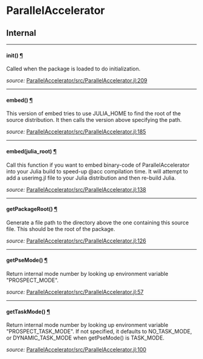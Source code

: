 # ParallelAccelerator

## Internal

---

<a id="method____init__.1" class="lexicon_definition"></a>
#### __init__() [¶](#method____init__.1)
Called when the package is loaded to do initialization.


*source:*
[ParallelAccelerator/src/ParallelAccelerator.jl:209](https://github.com/IntelLabs/ParallelAccelerator.jl/tree/44944f13cdcd8839ae646ee3ca66dbafdec20db5/src/ParallelAccelerator.jl#L209)

---

<a id="method__embed.1" class="lexicon_definition"></a>
#### embed() [¶](#method__embed.1)
This version of embed tries to use JULIA_HOME to find the root of the source distribution.
It then calls the version above specifying the path.


*source:*
[ParallelAccelerator/src/ParallelAccelerator.jl:185](https://github.com/IntelLabs/ParallelAccelerator.jl/tree/44944f13cdcd8839ae646ee3ca66dbafdec20db5/src/ParallelAccelerator.jl#L185)

---

<a id="method__embed.2" class="lexicon_definition"></a>
#### embed(julia_root) [¶](#method__embed.2)
Call this function if you want to embed binary-code of ParallelAccelerator into your Julia build to speed-up @acc compilation time.
It will attempt to add a userimg.jl file to your Julia distribution and then re-build Julia.


*source:*
[ParallelAccelerator/src/ParallelAccelerator.jl:138](https://github.com/IntelLabs/ParallelAccelerator.jl/tree/44944f13cdcd8839ae646ee3ca66dbafdec20db5/src/ParallelAccelerator.jl#L138)

---

<a id="method__getpackageroot.1" class="lexicon_definition"></a>
#### getPackageRoot() [¶](#method__getpackageroot.1)
Generate a file path to the directory above the one containing this source file.
This should be the root of the package.


*source:*
[ParallelAccelerator/src/ParallelAccelerator.jl:126](https://github.com/IntelLabs/ParallelAccelerator.jl/tree/44944f13cdcd8839ae646ee3ca66dbafdec20db5/src/ParallelAccelerator.jl#L126)

---

<a id="method__getpsemode.1" class="lexicon_definition"></a>
#### getPseMode() [¶](#method__getpsemode.1)
Return internal mode number by looking up environment variable "PROSPECT_MODE".


*source:*
[ParallelAccelerator/src/ParallelAccelerator.jl:57](https://github.com/IntelLabs/ParallelAccelerator.jl/tree/44944f13cdcd8839ae646ee3ca66dbafdec20db5/src/ParallelAccelerator.jl#L57)

---

<a id="method__gettaskmode.1" class="lexicon_definition"></a>
#### getTaskMode() [¶](#method__gettaskmode.1)
Return internal mode number by looking up environment variable "PROSPECT_TASK_MODE".
If not specified, it defaults to NO_TASK_MODE, or DYNAMIC_TASK_MODE when 
getPseMode() is TASK_MODE.


*source:*
[ParallelAccelerator/src/ParallelAccelerator.jl:100](https://github.com/IntelLabs/ParallelAccelerator.jl/tree/44944f13cdcd8839ae646ee3ca66dbafdec20db5/src/ParallelAccelerator.jl#L100)

